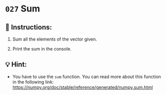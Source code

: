 # `027` Sum

## 📝 Instructions:

1. Sum all the elements of the vector given.

2. Print the sum in the console.

## 💡 Hint:

+ You have to use the `sum` function. You can read more about this function in the following link: https://numpy.org/doc/stable/reference/generated/numpy.sum.html